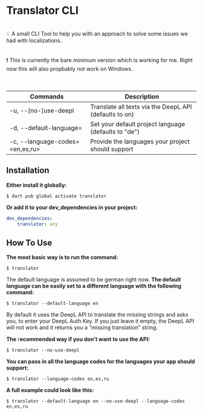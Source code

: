 # Translator CLI

<br>

<aside>
💡 A small CLI Tool to help you with an approach to solve some issues we had with localizations.
</aside>
<br>
<br>
<aside>
❗️ This is currently the bare minimum version which is working for me. Right now this will also propbably not work on Windows.
</aside>

<br>
<br>

| Commands | Description |
| --- | --- |
| -u, --[no-]use-deepl | Translate all texts via the DeepL API (defaults to on) |
| -d, --default-language=<de> |  Set your default project language (defaults to "de") |
| -c, --language-codes=<en,es,ru> | Provide the languages your project should support |

## Installation

**Either install it globally:**

```shell
$ dart pub global activate translator
```

**Or add it to your dev_dependencies in your project:**

```yaml
dev_dependencies:
	translator: any
```

## How To Use

**The most basic way is to run the command:**

```shell
$ translator
```

The default language is assumed to be german right now.
**The default language can be easily set to a different language with the following command:**

```shell
$ translator --default-language en
```

By default it uses the DeepL API to translate the missing strings and asks you, to enter your DeepL Auth Key. If you just leave it empty, the DeepL API will not work and it returns you a “missing translation” string.

**The** r**ecommended way if you don’t want to use the API:**

```shell
$ translator --no-use-deepl
```

**You can pass in all the language codes for the languages your app should support:**

```shell
$ translator --language-codes en,es,ru
```

**A full example could look like this:**

```shell
$ translator --default-language en --no-use-deepl --language-codes en,es,ru
```